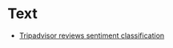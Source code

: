 # Text

* [Tripadvisor reviews sentiment classification](../../../reference/notebooks/tripadvisor_sentiment_classification.ipynb)
